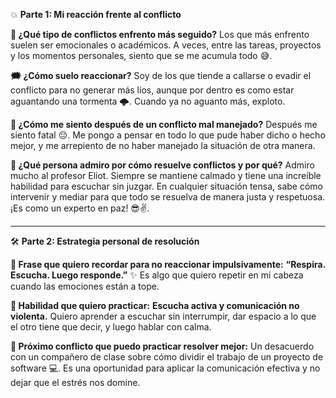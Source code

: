💥 **Parte 1: Mi reacción frente al conflicto**

**🧯 ¿Qué tipo de conflictos enfrento más seguido?**
Los que más enfrento suelen ser emocionales o académicos. A veces, entre las tareas, proyectos y los momentos personales, siento que se me acumula todo 😅.

**🗯️ ¿Cómo suelo reaccionar?**
Soy de los que tiende a callarse o evadir el conflicto para no generar más líos, aunque por dentro es como estar aguantando una tormenta 🌩️. Cuando ya no aguanto más, exploto.

**🤯 ¿Cómo me siento después de un conflicto mal manejado?**
Después me siento fatal 😔. Me pongo a pensar en todo lo que pude haber dicho o hecho mejor, y me arrepiento de no haber manejado la situación de otra manera.

**🌈 ¿Qué persona admiro por cómo resuelve conflictos y por qué?**
Admiro mucho al profesor Eliot. Siempre se mantiene calmado y tiene una increíble habilidad para escuchar sin juzgar. En cualquier situación tensa, sabe cómo intervenir y mediar para que todo se resuelva de manera justa y respetuosa. ¡Es como un experto en paz! 😎✌️.

---

🛠️ **Parte 2: Estrategia personal de resolución**

**💬 Frase que quiero recordar para no reaccionar impulsivamente:**
**“Respira. Escucha. Luego responde.”** ✨
Es algo que quiero repetir en mi cabeza cuando las emociones están a tope.

**🤝 Habilidad que quiero practicar:**
**Escucha activa y comunicación no violenta.** Quiero aprender a escuchar sin interrumpir, dar espacio a lo que el otro tiene que decir, y luego hablar con calma.

**🧪 Próximo conflicto que puedo practicar resolver mejor:**
Un desacuerdo con un compañero de clase sobre cómo dividir el trabajo de un proyecto de software 💻. Es una oportunidad para aplicar la comunicación efectiva y no dejar que el estrés nos domine.


